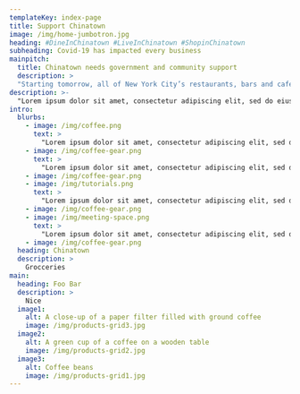 ```yaml
---
templateKey: index-page
title: Support Chinatown
image: /img/home-jumbotron.jpg
heading: #DineInChinatown #LiveInChinatown #ShopinChinatown
subheading: Covid-19 has impacted every business
mainpitch:
  title: Chinatown needs government and community support
  description: >
  "Starting tomorrow, all of New York City’s restaurants, bars and cafes will be restricted to selling food through take-out or delivery only in an attempt to contain COVID-19. While most of the city’s small businesses are now grappling with the new economic reality, most Chinatown enterprises in Manhattan have been suffering, some more drastic than others, since late January. That’s already two months of reduced business, with some restaurants and stores reporting an 85% drop in sales." - NPR
description: >-
  "Lorem ipsum dolor sit amet, consectetur adipiscing elit, sed do eiusmod tempor incididunt ut labore et dolore magna aliqua. Ut enim ad minim veniam, quis nostrud exercitation ullamco laboris nisi ut aliquip ex ea commodo consequat. Duis aute irure dolor in reprehenderit in voluptate velit esse cillum dolore eu fugiat nulla pariatur. Excepteur sint occaecat cupidatat non proident, sunt in culpa qui officia deserunt mollit anim id est laborum."
intro:
  blurbs:
    - image: /img/coffee.png
      text: >
        "Lorem ipsum dolor sit amet, consectetur adipiscing elit, sed do eiusmod tempor incididunt ut labore et dolore magna aliqua. Ut enim ad minim veniam, quis nostrud exercitation ullamco laboris nisi ut aliquip ex ea commodo consequat. Duis aute irure dolor in reprehenderit in voluptate velit esse cillum dolore eu fugiat nulla pariatur. Excepteur sint occaecat cupidatat non proident, sunt in culpa qui officia deserunt mollit anim id est laborum."
    - image: /img/coffee-gear.png
      text: >
        "Lorem ipsum dolor sit amet, consectetur adipiscing elit, sed do eiusmod tempor incididunt ut labore et dolore magna aliqua. Ut enim ad minim veniam, quis nostrud exercitation ullamco laboris nisi ut aliquip ex ea commodo consequat. Duis aute irure dolor in reprehenderit in voluptate velit esse cillum dolore eu fugiat nulla pariatur. Excepteur sint occaecat cupidatat non proident, sunt in culpa qui officia deserunt mollit anim id est laborum."
    - image: /img/coffee-gear.png
    - image: /img/tutorials.png
      text: >
        "Lorem ipsum dolor sit amet, consectetur adipiscing elit, sed do eiusmod tempor incididunt ut labore et dolore magna aliqua. Ut enim ad minim veniam, quis nostrud exercitation ullamco laboris nisi ut aliquip ex ea commodo consequat. Duis aute irure dolor in reprehenderit in voluptate velit esse cillum dolore eu fugiat nulla pariatur. Excepteur sint occaecat cupidatat non proident, sunt in culpa qui officia deserunt mollit anim id est laborum."
    - image: /img/coffee-gear.png
    - image: /img/meeting-space.png
      text: >
        "Lorem ipsum dolor sit amet, consectetur adipiscing elit, sed do eiusmod tempor incididunt ut labore et dolore magna aliqua. Ut enim ad minim veniam, quis nostrud exercitation ullamco laboris nisi ut aliquip ex ea commodo consequat. Duis aute irure dolor in reprehenderit in voluptate velit esse cillum dolore eu fugiat nulla pariatur. Excepteur sint occaecat cupidatat non proident, sunt in culpa qui officia deserunt mollit anim id est laborum."
    - image: /img/coffee-gear.png
  heading: Chinatown
  description: >
    Grocceries
main:
  heading: Foo Bar
  description: >
    Nice
  image1:
    alt: A close-up of a paper filter filled with ground coffee
    image: /img/products-grid3.jpg
  image2:
    alt: A green cup of a coffee on a wooden table
    image: /img/products-grid2.jpg
  image3:
    alt: Coffee beans
    image: /img/products-grid1.jpg
---
```

